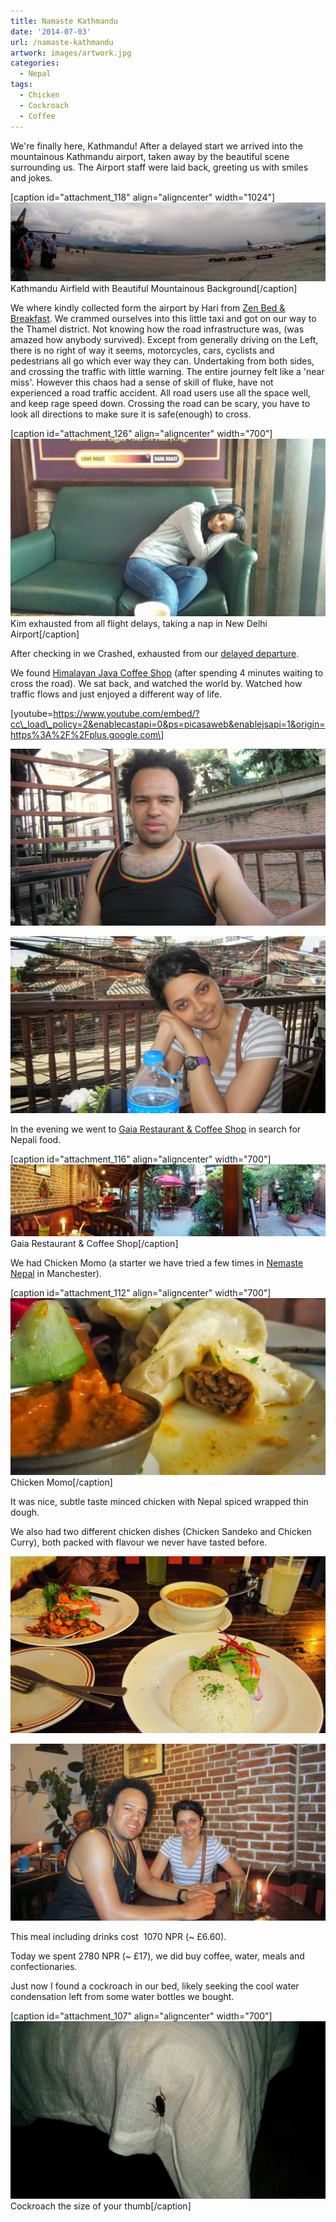 ```yaml
---
title: Namaste Kathmandu
date: '2014-07-03'
url: /namaste-kathmandu
artwork: images/artwork.jpg
categories:
  - Nepal
tags:
  - Chicken
  - Cockroach
  - Coffee
---
```


We're finally here, Kathmandu! After a delayed start we arrived into the mountainous Kathmandu airport, taken away by the beautiful scene surrounding us. The Airport staff were laid back, greeting us with smiles and jokes.

\[caption id="attachment\_118" align="aligncenter" width="1024"\][![Arrived at Kathmandu](images/BrnMgboCYAEKwJv.jpg)](http://gonetraveling.me/wp-content/uploads/2014/07/BrnMgboCYAEKwJv.jpg) Kathmandu Airfield with Beautiful Mountainous Background\[/caption\]

We where kindly collected form the airport by Hari from [Zen Bed & Breakfast](http://www.tripadvisor.co.uk/Hotel_Review-g293890-d5820384-Reviews-Zen_Bed_Breakfast-Kathmandu_Kathmandu_Valley_Bagmati_Zone_Central_Region.html). We crammed ourselves into this little taxi and got on our way to the Thamel district. Not knowing how the road infrastructure was, (was amazed how anybody survived). Except from generally driving on the Left, there is no right of way it seems, motorcycles, cars, cyclists and pedestrians all go which ever way they can. Undertaking from both sides, and crossing the traffic with little warning. The entire journey felt like a 'near miss'. However this chaos had a sense of skill of fluke, have not experienced a road traffic accident. All road users use all the space well, and keep rage speed down. Crossing the road can be scary, you have to look all directions to make sure it is safe(enough) to cross.

\[caption id="attachment\_126" align="aligncenter" width="700"\][![](images/Sleepy-Kim-1024x576.jpg)](http://gonetraveling.me/wp-content/uploads/2014/07/Sleepy-Kim.jpg) Kim exhausted from all flight delays, taking a nap in New Delhi Airport\[/caption\]

After checking in we Crashed, exhausted from our [delayed departure](http://gonetraveling.me/2014/07/delayed/ "delayed…").

We found [Himalayan Java Coffee Shop](http://www.tripadvisor.co.uk/Restaurant_Review-g293890-d1846797-Reviews-Himalayan_Java_Coffee-Kathmandu_Kathmandu_Valley_Bagmati_Zone_Central_Region.html) (after spending 4 minutes waiting to cross the road). We sat back, and watched the world by. Watched how traffic flows and just enjoyed a different way of life.

\[youtube=https://www.youtube.com/embed/?cc\_load\_policy=2&enablecastapi=0&ps=picasaweb&enablejsapi=1&origin=https%3A%2F%2Fplus.google.com\]

[![](images/Kyle-at-Java-1024x575.jpg)](http://gonetraveling.me/wp-content/uploads/2014/07/Kyle-at-Java.jpg)

[![](images/Kim-at-Java-1024x575.jpg)](http://gonetraveling.me/wp-content/uploads/2014/07/Kim-at-Java.jpg)

In the evening we went to [Gaia Restaurant & Coffee Shop](http://www.tripadvisor.co.uk/Restaurant_Review-g293890-d1988042-Reviews-Gaia_Restaurant_Coffee_Shop-Kathmandu_Kathmandu_Valley_Bagmati_Zone_Central_Regio.html) in search for Nepali food.

\[caption id="attachment\_116" align="aligncenter" width="700"\][![](images/PANO_20140703_190400-1024x234.jpg)](http://gonetraveling.me/wp-content/uploads/2014/07/PANO_20140703_190400.jpg) Gaia Restaurant & Coffee Shop\[/caption\]

We had Chicken Momo (a starter we have tried a few times in [Nemaste Nepal](http://www.tripadvisor.co.uk/Restaurant_Review-g187069-d782333-Reviews-Namaste_Nepal-Manchester_Greater_Manchester_England.html) in Manchester).

\[caption id="attachment\_112" align="aligncenter" width="700"\][![](images/Chicken-Momo-1024x575.jpg)](http://gonetraveling.me/wp-content/uploads/2014/07/Chicken-Momo.jpg) Chicken Momo\[/caption\]

It was nice, subtle taste minced chicken with Nepal spiced wrapped thin dough.

We also had two different chicken dishes (Chicken Sandeko and Chicken Curry), both packed with flavour we never have tasted before.

[![](images/IMG_1705-1024x575.jpg)](http://gonetraveling.me/wp-content/uploads/2014/07/IMG_1705.jpg)

[![](images/IMG_1709-1024x575.jpg)](http://gonetraveling.me/wp-content/uploads/2014/07/IMG_1709.jpg)

This meal including drinks cost  1070 NPR (~ £6.60).

Today we spent 2780 NPR (~ £17), we did buy coffee, water, meals and confectionaries.

Just now I found a cockroach in our bed, likely seeking the cool water condensation left from some water bottles we bought.

\[caption id="attachment\_107" align="aligncenter" width="700"\][![Cockroach on bed](images/IMG_20140703_221143-1024x576.jpg)](http://gonetraveling.me/wp-content/uploads/2014/07/IMG_20140703_221143.jpg) Cockroach the size of your thumb\[/caption\]
